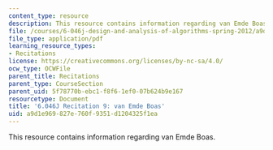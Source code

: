 ```yaml
---
content_type: resource
description: This resource contains information regarding van Emde Boas.
file: /courses/6-046j-design-and-analysis-of-algorithms-spring-2012/a9d1e969827e760f9351d1204325f1ea_MIT6.046J_S12_rec09.pdf
file_type: application/pdf
learning_resource_types:
- Recitations
license: https://creativecommons.org/licenses/by-nc-sa/4.0/
ocw_type: OCWFile
parent_title: Recitations
parent_type: CourseSection
parent_uid: 5f78770b-ebc1-f8f6-1ef0-07b624b9e167
resourcetype: Document
title: '6.046J Recitation 9: van Emde Boas'
uid: a9d1e969-827e-760f-9351-d1204325f1ea
---
```

This resource contains information regarding van Emde Boas.